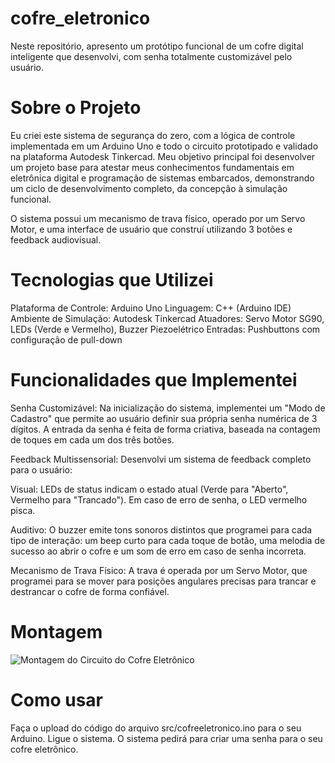 # cofre_eletronico
Neste repositório, apresento um protótipo funcional de um cofre digital inteligente que desenvolvi, com senha totalmente customizável pelo usuário.

# Sobre o Projeto
Eu criei este sistema de segurança do zero, com a lógica de controle implementada em um Arduino Uno e todo o circuito prototipado e validado na plataforma Autodesk Tinkercad. Meu objetivo principal foi desenvolver um projeto base para atestar meus conhecimentos fundamentais em eletrônica digital e programação de sistemas embarcados, demonstrando um ciclo de desenvolvimento completo, da concepção à simulação funcional.

O sistema possui um mecanismo de trava físico, operado por um Servo Motor, e uma interface de usuário que construí utilizando 3 botões e feedback audiovisual.

# Tecnologias que Utilizei
Plataforma de Controle: Arduino Uno
Linguagem: C++ (Arduino IDE)
Ambiente de Simulação: Autodesk Tinkercad
Atuadores: Servo Motor SG90, LEDs (Verde e Vermelho), Buzzer Piezoelétrico
Entradas: Pushbuttons com configuração de pull-down

# Funcionalidades que Implementei
Senha Customizável: Na inicialização do sistema, implementei um "Modo de Cadastro" que permite ao usuário definir sua própria senha numérica de 3 dígitos. A entrada da senha é feita de forma criativa, baseada na contagem de toques em cada um dos três botões.

Feedback Multissensorial: Desenvolvi um sistema de feedback completo para o usuário:

Visual: LEDs de status indicam o estado atual (Verde para "Aberto", Vermelho para "Trancado"). Em caso de erro de senha, o LED vermelho pisca.

Auditivo: O buzzer emite tons sonoros distintos que programei para cada tipo de interação: um beep curto para cada toque de botão, uma melodia de sucesso ao abrir o cofre e um som de erro em caso de senha incorreta.

Mecanismo de Trava Físico: A trava é operada por um Servo Motor, que programei para se mover para posições angulares precisas para trancar e destrancar o cofre de forma confiável.

# Montagem

![Montagem do Circuito do Cofre Eletrônico](C:\Users\sarav\OneDrive\Documentos\GitHub\cofre_eletronico\img\cofreeletro.png)

# Como usar

Faça o upload do código do arquivo src/cofreeletronico.ino para o seu Arduino.
Ligue o sistema.
O sistema pedirá para criar uma senha para o seu cofre eletrônico. 